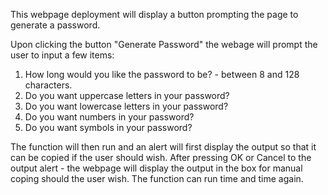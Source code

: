 This webpage deployment will display a button prompting the page to generate a password.

Upon clicking the button "Generate Password" the webage will prompt the user to input a few items:
1. How long would you like the password to be? - between 8 and 128 characters.
2. Do you want uppercase letters in your password?
3. Do you want lowercase letters in your password?
4. Do you want numbers in your password?
5. Do you want symbols in your password?

The function will then run and an alert will first display the output so that it can be copied if the user should wish.
After pressing OK or Cancel to the output alert - the webpage will display the output in the box for manual coping should the user wish.
The function can run time and time again. 